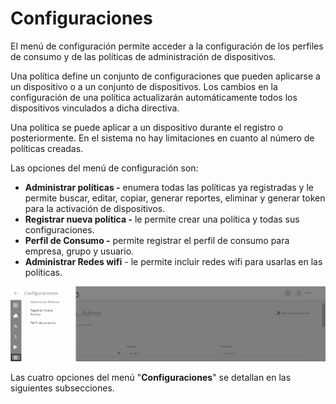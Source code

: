 # Configuraciones

El menú de configuración permite acceder a la configuración de los perfiles de consumo y de las políticas de administración de dispositivos.

Una política define un conjunto de configuraciones que pueden aplicarse a un dispositivo o a un conjunto de dispositivos. Los cambios en la configuración de una política actualizarán automáticamente todos los dispositivos vinculados a dicha directiva.

Una política se puede aplicar a un dispositivo durante el registro o posteriormente. En el sistema no hay limitaciones en cuanto al número de políticas creadas.

Las opciones del menú de configuración son:

* **Administrar políticas -** enumera todas las políticas ya registradas y le permite buscar, editar, copiar, generar reportes, eliminar y generar token para la activación de dispositivos.
* **Registrar nueva política -** le permite crear una política y todas sus configuraciones.
* **Perfil de Consumo -** permite registrar el perfil de consumo para empresa, grupo y usuario.
* **Administrar Redes wifi** - le permite incluir redes wifi para usarlas en las políticas.

![](<../../.gitbook/assets/0 (23).png>)

Las cuatro opciones del menú "**Configuraciones**" se detallan en las siguientes subsecciones.
